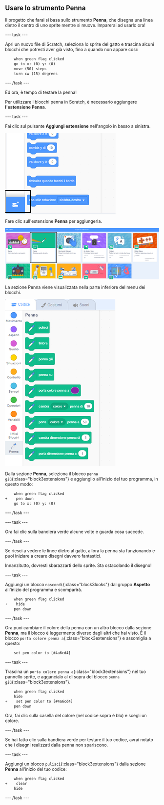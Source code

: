 ## Usare lo strumento Penna

Il progetto che farai si basa sullo strumento **Penna**, che disegna una linea dietro il centro di uno sprite mentre si muove. Imparerai ad usarlo ora!

--- task ---

Apri un nuovo file di Scratch, seleziona lo sprite del gatto e trascina alcuni blocchi che potresti aver già visto, fino a quando non appare così:

```blocks3
    when green flag clicked
    go to x: (0) y: (0)
    move (50) steps
    turn cw (15) degrees
```

--- /task ---

Ed ora, è tempo di testare la penna!

Per utilizzare i blocchi penna in Scratch, è necessario aggiungere **l'estensione Penna**.

--- task ---

Fai clic sul pulsante **Aggiungi estensione** nell'angolo in basso a sinistra.

![aggiungi il pulsante di estensione evidenziato](images/add-extension-annotated.png)

Fare clic sull'estensione **Penna** per aggiungerla.

![estensione penna evidenziata](images/click-pen-annotated.png)

La sezione Penna viene visualizzata nella parte inferiore del menu dei blocchi.

![blocchi dell'estensione Penna](images/pen-extension-blocks.png)

Dalla sezione **Penna**, seleziona il blocco `penna giù`{:class="block3extensions"} e aggiungilo all'inizio del tuo programma, in questo modo:

```blocks3
    when green flag clicked
+    pen down
    go to x: (0) y: (0)
```

--- /task ---

--- task ---

Ora fai clic sulla bandiera verde alcune volte e guarda cosa succede.

--- /task ---

Se riesci a vedere le linee dietro al gatto, allora la penna sta funzionando e puoi iniziare a creare disegni davvero fantastici.

Innanzitutto, dovresti sbarazzarti dello sprite. Sta ostacolando il disegno!

--- task ---

Aggiungi un blocco `nascondi`{:class="block3looks"} dal gruppo **Aspetto** all'inizio del programma e scomparirà.

```blocks3
    when green flag clicked
+    hide
    pen down
```

--- /task ---

Ora puoi cambiare il colore della penna con un altro blocco dalla sezione **Penna**, ma il blocco è leggermente diverso dagli altri che hai visto. È il blocco `porta colore penna a`{:class="block3extensions"} e assomiglia a questo:

```blocks3
    set pen color to [#4a6cd4]
```

--- task ---

Trascina un `porta colore penna a`{:class="block3extensions"} nel tuo pannello sprite, e aggancialo al di sopra del blocco `penna giù`{:class="block3extensions"}.

```blocks3
    when green flag clicked
    hide
+    set pen color to [#4a6cd4]
    pen down
```

Ora, fai clic sulla casella del colore (nel codice sopra è blu) e scegli un colore.

--- /task ---

Se hai fatto clic sulla bandiera verde per testare il tuo codice, avrai notato che i disegni realizzati dalla penna non spariscono.

--- task ---

Aggiungi un blocco `pulisci`{:class="block3extensions"} dalla sezione **Penna** all'inizio del tuo codice:

```blocks3
    when green flag clicked
+    clear
    hide
```

--- /task ---